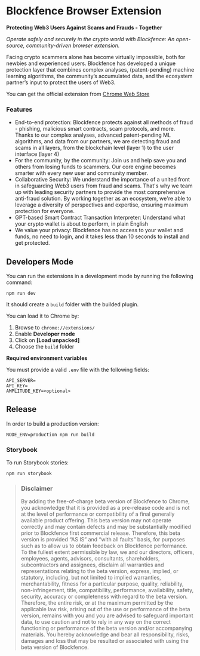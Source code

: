 # Blockfence Browser Extension

**Protecting Web3 Users Against Scams and Frauds - Together**

_Operate safely and securely in the crypto world with Blockfence: An open-source, community-driven browser extension._

Facing crypto scammers alone has become virtually impossible, both for newbies and experienced users.
Blockfence has developed a unique protection layer that combines complex analyses, (patent-pending) machine learning algorithms, the community’s accumulated data, and the ecosystem partner’s input to protect the users of Web3.

You can get the official extension from [Chrome Web Store](https://chrome.google.com/webstore/detail/blockfence/cpgbcelefhmacblaocimfilfnchkghba)

### Features

-   End-to-end protection: Blockfence protects against all methods of fraud - phishing, malicious smart contracts, scam protocols, and more. Thanks to our complex analyses, advanced patent-pending ML algorithms, and data from our partners, we are detecting fraud and scams in all layers, from the blockchain level (layer 1) to the user interface (layer 4)
-   For the community, by the community: Join us and help save you and others from losing funds to scammers. Our core engine becomes smarter with every new user and community member.
-   Collaborative Security: We understand the importance of a united front in safeguarding Web3 users from fraud and scams. That's why we team up with leading security partners to provide the most comprehensive anti-fraud solution. By working together as an ecosystem, we're able to leverage a diversity of perspectives and expertise, ensuring maximum protection for everyone.
-   GPT-based Smart Contract Transaction Interpreter: Understand what your crypto wallet is about to perform, in plain English
-   We value your privacy: Blockfence has no access to your wallet and funds, no need to login, and it takes less than 10 seconds to install and get protected.

## Developers Mode

You can run the extensions in a development mode by running the following command:

```
npm run dev
```

It should create a `build` folder with the builded plugin.

You can load it to Chrome by:

1. Browse to `chrome://extensions/`
2. Enable **Developer mode**
3. Click on **[Load unpacked]**
4. Choose the `build` folder

**Required environment variables**

You must provide a valid `.env` file with the following fields:

```
API_SERVER=
API_KEY=
AMPLITUDE_KEY=<optional>
```

## Release

In order to build a production version:

```
NODE_ENV=production npm run build
```

### Storybook

To run Storybook stories:

```
npm run storybook
```

> ### Disclaimer
>
> By adding the free-of-charge beta version of Blockfence to Chrome, you acknowledge that it is provided as a pre-release code and is not at the level of performance or compatibility of a final generally available product offering. This beta version may not operate correctly and may contain defects and may be substantially modified prior to Blockfence first commercial release. Therefore, this beta version is provided “AS IS” and “with all faults” basis, for purposes such as to allow us to obtain feedback on Blockfence performance.
> To the fullest extent permissible by law, we and our directors, officers, employees, agents, advisors, consultants, shareholders, subcontractors and assignees, disclaim all warranties and representations relating to the beta version, express, implied, or statutory, including, but not limited to implied warranties, merchantability, fitness for a particular purpose, quality, reliability, non-infringement, title, compatibility, performance, availability, safety, security, accuracy or completeness with regard to the beta version. Therefore, the entire risk, or at the maximum permitted by the applicable law risk, arising out of the use or performance of the beta version, remains with you and you are advised to safeguard important data, to use caution and not to rely in any way on the correct functioning or performance of the beta version and/or accompanying materials. You hereby acknowledge and bear all responsibility, risks, damages and loss that may be resulted or associated with using the beta version of Blockfence.
